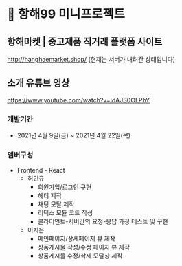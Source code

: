 # 🎊 항해99 미니프로젝트

## 항해마켓 | 중고제품 직거래 플랫폼 사이트
http://hanghaemarket.shop/
(현재는 서버가 내려간 상태입니다)

## 소개 유튜브 영상
https://www.youtube.com/watch?v=idAJS0OLPhY

### 개발기간
+ 2021년 4월 9일(금) ~ 2021년 4월 22일(목)

### 멤버구성
+ Frontend - React
  + 허민규
    + 회원가입/로그인 구현
    + 헤더 제작
    + 채팅 모달 제작
    + 리덕스 모듈 코드 작성
    + 클라이언트-서버간의 요청-응답 과정 테스트 및 구현
  + 이지은
    + 메인페이지/상세페이지 뷰 제작
    + 상품게시물 작성/수정 페이지 뷰 제작
    + 상품게시물 수정/삭제 모달창 제작


